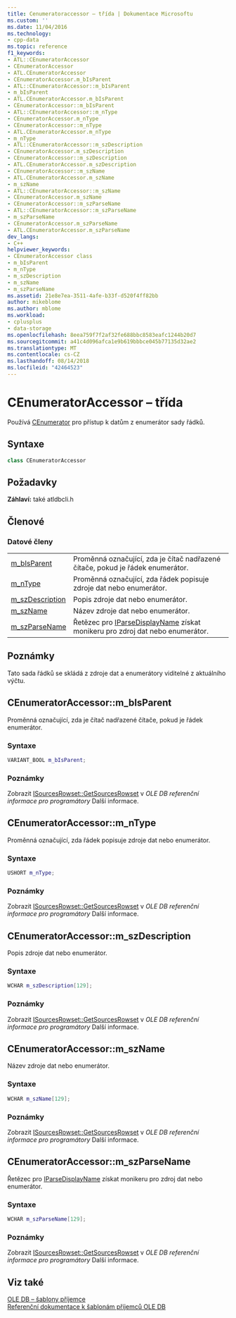 ```yaml
---
title: Cenumeratoraccessor – třída | Dokumentace Microsoftu
ms.custom: ''
ms.date: 11/04/2016
ms.technology:
- cpp-data
ms.topic: reference
f1_keywords:
- ATL::CEnumeratorAccessor
- CEnumeratorAccessor
- ATL.CEnumeratorAccessor
- CEnumeratorAccessor.m_bIsParent
- ATL::CEnumeratorAccessor::m_bIsParent
- m_bIsParent
- ATL.CEnumeratorAccessor.m_bIsParent
- CEnumeratorAccessor::m_bIsParent
- ATL::CEnumeratorAccessor::m_nType
- CEnumeratorAccessor.m_nType
- CEnumeratorAccessor::m_nType
- ATL.CEnumeratorAccessor.m_nType
- m_nType
- ATL::CEnumeratorAccessor::m_szDescription
- CEnumeratorAccessor.m_szDescription
- CEnumeratorAccessor::m_szDescription
- ATL.CEnumeratorAccessor.m_szDescription
- CEnumeratorAccessor::m_szName
- ATL.CEnumeratorAccessor.m_szName
- m_szName
- ATL::CEnumeratorAccessor::m_szName
- CEnumeratorAccessor.m_szName
- CEnumeratorAccessor::m_szParseName
- ATL::CEnumeratorAccessor::m_szParseName
- m_szParseName
- CEnumeratorAccessor.m_szParseName
- ATL.CEnumeratorAccessor.m_szParseName
dev_langs:
- C++
helpviewer_keywords:
- CEnumeratorAccessor class
- m_bIsParent
- m_nType
- m_szDescription
- m_szName
- m_szParseName
ms.assetid: 21e8e7ea-3511-4afe-b33f-d520f4ff82bb
author: mikeblome
ms.author: mblome
ms.workload:
- cplusplus
- data-storage
ms.openlocfilehash: 8eea759f7f2af32fe688bbc8583eafc1244b20d7
ms.sourcegitcommit: a41c4d096afca1e9b619bbbce045b77135d32ae2
ms.translationtype: MT
ms.contentlocale: cs-CZ
ms.lasthandoff: 08/14/2018
ms.locfileid: "42464523"
---
```

# <a name="cenumeratoraccessor-class"></a>CEnumeratorAccessor – třída
Používá [CEnumerator](../../data/oledb/cenumerator-class.md) pro přístup k datům z enumerátor sady řádků.  
  
## <a name="syntax"></a>Syntaxe

```cpp
class CEnumeratorAccessor  
```  

## <a name="requirements"></a>Požadavky  
 **Záhlaví:** také atldbcli.h  
  
## <a name="members"></a>Členové  
  
### <a name="data-members"></a>Datové členy  
  
|||  
|-|-|  
|[m_bIsParent](#bisparent)|Proměnná označující, zda je čítač nadřazené čítače, pokud je řádek enumerátor.|  
|[m_nType](#ntype)|Proměnná označující, zda řádek popisuje zdroje dat nebo enumerátor.|  
|[m_szDescription](#szdescription)|Popis zdroje dat nebo enumerátor.|  
|[m_szName](#szname)|Název zdroje dat nebo enumerátor.|  
|[m_szParseName](#szparsename)|Řetězec pro [IParseDisplayName](http://msdn.microsoft.com/library/windows/desktop/ms680604) získat monikeru pro zdroj dat nebo enumerátor.|  
  
## <a name="remarks"></a>Poznámky  
 Tato sada řádků se skládá z zdroje dat a enumerátory viditelné z aktuálního výčtu.  
  
## <a name="bisparent"></a> CEnumeratorAccessor::m_bIsParent
Proměnná označující, zda je čítač nadřazené čítače, pokud je řádek enumerátor.  
  
### <a name="syntax"></a>Syntaxe  
  
```cpp
VARIANT_BOOL m_bIsParent;  
```  
  
### <a name="remarks"></a>Poznámky  
 Zobrazit [ISourcesRowset::GetSourcesRowset](/previous-versions/windows/desktop/ms711200\(v=vs.85\)) v *OLE DB referenční informace pro programátory* Další informace. 

## <a name="ntype"></a> CEnumeratorAccessor::m_nType
Proměnná označující, zda řádek popisuje zdroje dat nebo enumerátor.  
  
### <a name="syntax"></a>Syntaxe  
  
```cpp
USHORT m_nType;  
```  
  
### <a name="remarks"></a>Poznámky  
 Zobrazit [ISourcesRowset::GetSourcesRowset](/previous-versions/windows/desktop/ms711200\(v=vs.85\)) v *OLE DB referenční informace pro programátory* Další informace.

## <a name="szdescription"></a> CEnumeratorAccessor::m_szDescription
Popis zdroje dat nebo enumerátor.  
  
### <a name="syntax"></a>Syntaxe  
  
```cpp
WCHAR m_szDescription[129];  
```  
  
### <a name="remarks"></a>Poznámky  
 Zobrazit [ISourcesRowset::GetSourcesRowset](/previous-versions/windows/desktop/ms711200\(v=vs.85\)) v *OLE DB referenční informace pro programátory* Další informace.

## <a name="szname"></a> CEnumeratorAccessor::m_szName
Název zdroje dat nebo enumerátor.  
  
### <a name="syntax"></a>Syntaxe  
  
```cpp
WCHAR m_szName[129];  
```  
  
### <a name="remarks"></a>Poznámky  
 Zobrazit [ISourcesRowset::GetSourcesRowset](/previous-versions/windows/desktop/ms711200\(v=vs.85\)) v *OLE DB referenční informace pro programátory* Další informace.  

## <a name="szparsename"></a> CEnumeratorAccessor::m_szParseName
Řetězec pro [IParseDisplayName](http://msdn.microsoft.com/library/windows/desktop/ms680604) získat monikeru pro zdroj dat nebo enumerátor.  
  
### <a name="syntax"></a>Syntaxe  
  
```cpp
WCHAR m_szParseName[129];  
```  
  
### <a name="remarks"></a>Poznámky  
 Zobrazit [ISourcesRowset::GetSourcesRowset](/previous-versions/windows/desktop/ms711200\(v=vs.85\)) v *OLE DB referenční informace pro programátory* Další informace.  
  
## <a name="see-also"></a>Viz také  
 [OLE DB – šablony příjemce](../../data/oledb/ole-db-consumer-templates-cpp.md)   
 [Referenční dokumentace k šablonám příjemců OLE DB](../../data/oledb/ole-db-consumer-templates-reference.md)